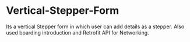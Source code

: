 # Vertical-Stepper-Form
Its a vertical Stepper form in which user can add details as a stepper. Also used boarding introduction and Retrofit API for Networking.
